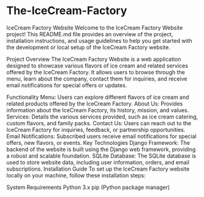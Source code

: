 # The-IceCream-Factory

IceCream Factory Website
Welcome to the IceCream Factory Website project! This README.md file provides an overview of the project, installation instructions, and usage guidelines to help you get started with the development or local setup of the IceCream Factory website.

Project Overview
The IceCream Factory Website is a web application designed to showcase various flavors of ice cream and related services offered by the IceCream Factory. It allows users to browse through the menu, learn about the company, contact them for inquiries, and receive email notifications for special offers or updates.

Functionality
Menu: Users can explore different flavors of ice cream and related products offered by the IceCream Factory.
About Us: Provides information about the IceCream Factory, its history, mission, and values.
Services: Details the various services provided, such as ice cream catering, custom flavors, and family packs.
Contact Us: Users can reach out to the IceCream Factory for inquiries, feedback, or partnership opportunities.
Email Notifications: Subscribed users receive email notifications for special offers, new flavors, or events.
Key Technologies
Django Framework: The backend of the website is built using the Django web framework, providing a robust and scalable foundation.
SQLite Database: The SQLite database is used to store website data, including user information, orders, and email subscriptions.
Installation Guide
To set up the IceCream Factory website locally on your machine, follow these installation steps:

System Requirements
Python 3.x
pip (Python package manager)
